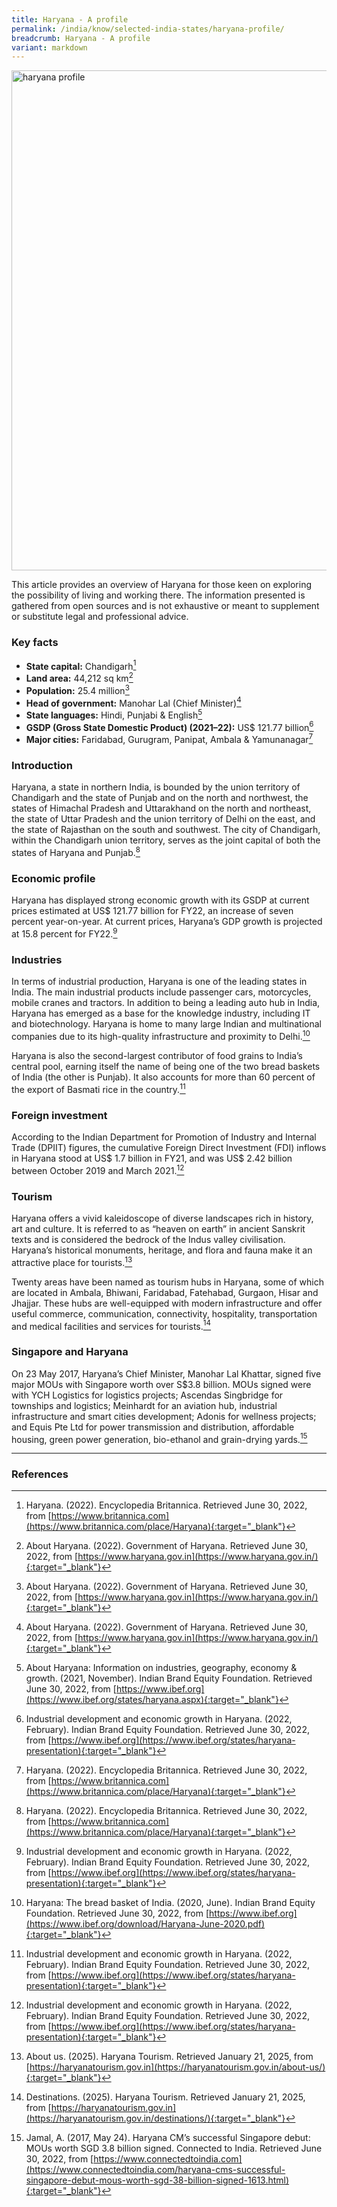 ```yaml
---
title: Haryana - A profile
permalink: /india/know/selected-india-states/haryana-profile/
breadcrumb: Haryana - A profile
variant: markdown
---
```

<img src="\images\india-selected\haryana-profile.jpg" alt="haryana profile" style="width:800px;">

This article provides an overview of Haryana for those keen on exploring the possibility of living and working there. The information presented is gathered from open sources and is not exhaustive or meant to supplement or substitute legal and professional advice.

### **Key facts**

- **State capital:** Chandigarh[^1]
- **Land area:** 44,212 sq km[^2]
- **Population:** 25.4 million[^3]
- **Head of government:** Manohar Lal (Chief Minister)[^4]
- **State languages:** Hindi, Punjabi &amp; English[^5]
- **GSDP (Gross State Domestic Product) (2021–22):** US$ 121.77 billion[^6]
- **Major cities:** Faridabad, Gurugram, Panipat, Ambala &amp; Yamunanagar[^7]



### **Introduction**

Haryana, a state in northern India, is bounded by the union territory of Chandigarh and the state of Punjab and on the north and northwest, the states of Himachal Pradesh and Uttarakhand on the north and northeast, the state of Uttar Pradesh and the union territory of Delhi on the east, and the state of Rajasthan on the south and southwest. The city of Chandigarh, within the Chandigarh union territory, serves as the joint capital of both the states of Haryana and Punjab.[^8]

### **Economic profile**

Haryana has displayed strong economic growth with its GSDP at current prices estimated at US$ 121.77 billion for FY22, an increase of seven percent year-on-year. At current prices, Haryana’s GDP growth is projected at 15.8 percent for FY22.[^9]

### **Industries**

In terms of industrial production, Haryana is one of the leading states in India. The main industrial products include passenger cars, motorcycles, mobile cranes and tractors. In addition to being a leading auto hub in India, Haryana has emerged as a base for the knowledge industry, including IT and  biotechnology. Haryana is home to many large Indian and multinational companies due to its high-quality infrastructure and proximity to Delhi.[^10]

Haryana is also the second-largest contributor of food grains to India’s central pool, earning itself the name of being one of the two bread baskets of India (the other is Punjab). It also accounts for more than 60 percent of the export of Basmati rice in the country.[^11]

### **Foreign investment**

According to the Indian Department for Promotion of Industry and Internal Trade (DPIIT) figures, the cumulative Foreign Direct Investment (FDI) inflows in Haryana stood at US$ 1.7 billion in FY21, and was US$ 2.42 billion between October 2019 and March 2021.[^12]


### **Tourism**

Haryana offers a vivid kaleidoscope of diverse landscapes rich in history, art and culture. It is referred to as “heaven on earth” in ancient Sanskrit texts and is considered the bedrock of the Indus valley civilisation. Haryana’s historical monuments, heritage, and flora and fauna make it an attractive place for tourists.[^13] 

Twenty areas have been named as tourism hubs in Haryana, some of which are located in Ambala, Bhiwani, Faridabad, Fatehabad, Gurgaon, Hisar and Jhajjar. These hubs are well-equipped with modern infrastructure and offer useful commerce, communication, connectivity, hospitality, transportation and medical facilities and services for tourists.[^14] 

### **Singapore and Haryana**

On 23 May 2017, Haryana’s Chief Minister, Manohar Lal Khattar, signed five major MOUs with Singapore worth over S$3.8 billion. MOUs signed were with YCH Logistics for logistics projects; Ascendas Singbridge for townships and logistics; Meinhardt for an aviation hub, industrial infrastructure and smart cities development; Adonis for wellness projects; and Equis Pte Ltd for power transmission and distribution, affordable housing, green power generation, bio-ethanol and grain-drying yards.[^15]

---
### **References**

[^1]: Haryana. (2022). Encyclopedia Britannica. Retrieved June 30, 2022, from [https://www.britannica.com](https://www.britannica.com/place/Haryana){:target="_blank"}

[^2]: About Haryana. (2022). Government of Haryana. Retrieved June 30, 2022, from [https://www.haryana.gov.in](https://www.haryana.gov.in/){:target="_blank"}

[^3]: About Haryana. (2022). Government of Haryana. Retrieved June 30, 2022, from [https://www.haryana.gov.in](https://www.haryana.gov.in/){:target="_blank"}

[^4]: About Haryana. (2022). Government of Haryana. Retrieved June 30, 2022, from [https://www.haryana.gov.in](https://www.haryana.gov.in/){:target="_blank"}

[^5]: About Haryana: Information on industries, geography, economy &amp; growth. (2021, November). Indian Brand Equity Foundation. Retrieved June 30, 2022, from [https://www.ibef.org](https://www.ibef.org/states/haryana.aspx){:target="_blank"}

[^6]: Industrial development and economic growth in Haryana. (2022, February). Indian Brand Equity Foundation. Retrieved June 30, 2022, from [https://www.ibef.org](https://www.ibef.org/states/haryana-presentation){:target="_blank"}
 
[^7]: Haryana. (2022). Encyclopedia Britannica. Retrieved June 30, 2022, from [https://www.britannica.com](https://www.britannica.com/place/Haryana){:target="_blank"}

[^8]: Haryana. (2022). Encyclopedia Britannica. Retrieved June 30, 2022, from [https://www.britannica.com](https://www.britannica.com/place/Haryana){:target="_blank"}

[^9]: Industrial development and economic growth in Haryana. (2022, February). Indian Brand Equity Foundation. Retrieved June 30, 2022, from [https://www.ibef.org](https://www.ibef.org/states/haryana-presentation){:target="_blank"}

[^10]: Haryana: The bread basket of India. (2020, June). Indian Brand Equity Foundation. Retrieved June 30, 2022, from [https://www.ibef.org](https://www.ibef.org/download/Haryana-June-2020.pdf){:target="_blank"}

[^11]: Industrial development and economic growth in Haryana. (2022, February). Indian Brand Equity Foundation. Retrieved June 30, 2022, from [https://www.ibef.org](https://www.ibef.org/states/haryana-presentation){:target="_blank"}

[^12]: Industrial development and economic growth in Haryana. (2022, February). Indian Brand Equity Foundation. Retrieved June 30, 2022, from [https://www.ibef.org](https://www.ibef.org/states/haryana-presentation){:target="_blank"}

[^13]: About us. (2025). Haryana Tourism. Retrieved January 21, 2025, from [https://haryanatourism.gov.in](https://haryanatourism.gov.in/about-us/){:target="_blank"}

[^14]: Destinations. (2025). Haryana Tourism. Retrieved January 21, 2025, from [https://haryanatourism.gov.in](https://haryanatourism.gov.in/destinations/){:target="_blank"}

[^15]: Jamal, A. (2017, May 24). Haryana CM’s successful Singapore debut: MOUs worth SGD 3.8 billion signed. Connected to India. Retrieved June 30, 2022, from [https://www.connectedtoindia.com](https://www.connectedtoindia.com/haryana-cms-successful-singapore-debut-mous-worth-sgd-38-billion-signed-1613.html){:target="_blank"}